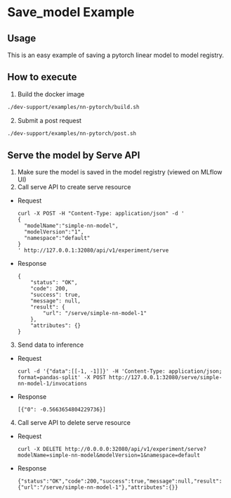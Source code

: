 # Save_model Example

## Usage

This is an easy example of saving a pytorch linear model to model registry.

## How to execute

1. Build the docker image

```bash
./dev-support/examples/nn-pytorch/build.sh
```

2. Submit a post request

```bash
./dev-support/examples/nn-pytorch/post.sh
```

## Serve the model by Serve API

1. Make sure the model is saved in the model registry (viewed on MLflow UI)
2. Call serve API to create serve resource

- Request
  ```
  curl -X POST -H "Content-Type: application/json" -d '
  {
    "modelName":"simple-nn-model",
    "modelVersion":"1",
    "namespace":"default"
  }
  ' http://127.0.0.1:32080/api/v1/experiment/serve
  ```
- Response
  ```
  {
      "status": "OK",
      "code": 200,
      "success": true,
      "message": null,
      "result": {
          "url": "/serve/simple-nn-model-1"
      },
      "attributes": {}
  }
  ```

3. Send data to inference

- Request
  ```
  curl -d '{"data":[[-1, -1]]}' -H 'Content-Type: application/json; format=pandas-split' -X POST http://127.0.0.1:32080/serve/simple-nn-model-1/invocations
  ```
- Response
  ```
  [{"0": -0.5663654804229736}]
  ```

4. Call serve API to delete serve resource

- Request
  ```
  curl -X DELETE http://0.0.0.0:32080/api/v1/experiment/serve?modelName=simple-nn-model&modelVersion=1&namespace=default
  ```
- Response
  ```
  {"status":"OK","code":200,"success":true,"message":null,"result":{"url":"/serve/simple-nn-model-1"},"attributes":{}}
  ```
